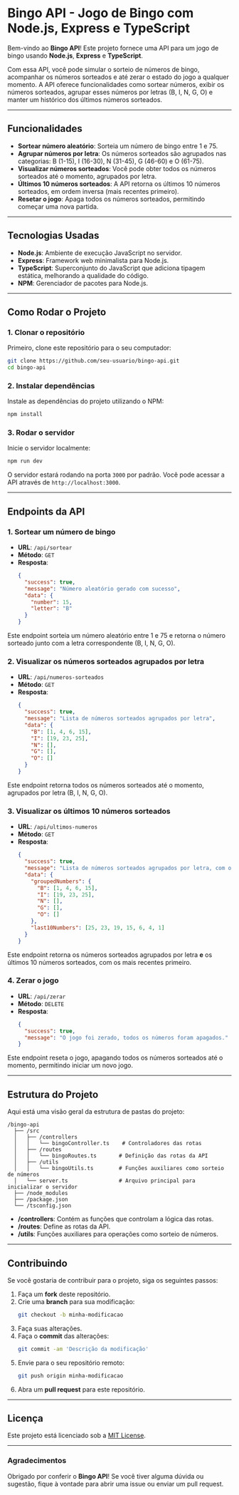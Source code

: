 # Bingo API - Jogo de Bingo com Node.js, Express e TypeScript

Bem-vindo ao **Bingo API**! Este projeto fornece uma API para um jogo de bingo usando **Node.js**, **Express** e **TypeScript**.

Com essa API, você pode simular o sorteio de números de bingo, acompanhar os números sorteados e até zerar o estado do jogo a qualquer momento. A API oferece funcionalidades como sortear números, exibir os números sorteados, agrupar esses números por letras (B, I, N, G, O) e manter um histórico dos últimos números sorteados.

---

## Funcionalidades

- **Sortear número aleatório**: Sorteia um número de bingo entre 1 e 75.
- **Agrupar números por letra**: Os números sorteados são agrupados nas categorias: B (1-15), I (16-30), N (31-45), G (46-60) e O (61-75).
- **Visualizar números sorteados**: Você pode obter todos os números sorteados até o momento, agrupados por letra.
- **Últimos 10 números sorteados**: A API retorna os últimos 10 números sorteados, em ordem inversa (mais recentes primeiro).
- **Resetar o jogo**: Apaga todos os números sorteados, permitindo começar uma nova partida.

---

## Tecnologias Usadas

- **Node.js**: Ambiente de execução JavaScript no servidor.
- **Express**: Framework web minimalista para Node.js.
- **TypeScript**: Superconjunto do JavaScript que adiciona tipagem estática, melhorando a qualidade do código.
- **NPM**: Gerenciador de pacotes para Node.js.

---

## Como Rodar o Projeto

### 1. Clonar o repositório

Primeiro, clone este repositório para o seu computador:

```bash
git clone https://github.com/seu-usuario/bingo-api.git
cd bingo-api
```

### 2. Instalar dependências

Instale as dependências do projeto utilizando o NPM:

```bash
npm install
```

### 3. Rodar o servidor

Inicie o servidor localmente:

```bash
npm run dev
```

O servidor estará rodando na porta `3000` por padrão. Você pode acessar a API através de `http://localhost:3000`.

---

## Endpoints da API

### 1. **Sortear um número de bingo**

- **URL**: `/api/sortear`
- **Método**: `GET`
- **Resposta**:
  ```json
  {
    "success": true,
    "message": "Número aleatório gerado com sucesso",
    "data": {
      "number": 15,
      "letter": "B"
    }
  }
  ```

Este endpoint sorteia um número aleatório entre 1 e 75 e retorna o número sorteado junto com a letra correspondente (B, I, N, G, O).

### 2. **Visualizar os números sorteados agrupados por letra**

- **URL**: `/api/numeros-sorteados`
- **Método**: `GET`
- **Resposta**:
  ```json
  {
    "success": true,
    "message": "Lista de números sorteados agrupados por letra",
    "data": {
      "B": [1, 4, 6, 15],
      "I": [19, 23, 25],
      "N": [],
      "G": [],
      "O": []
    }
  }
  ```

Este endpoint retorna todos os números sorteados até o momento, agrupados por letra (B, I, N, G, O).

### 3. **Visualizar os últimos 10 números sorteados**

- **URL**: `/api/ultimos-numeros`
- **Método**: `GET`
- **Resposta**:
  ```json
  {
    "success": true,
    "message": "Lista de números sorteados agrupados por letra, com os últimos 10 números invertidos",
    "data": {
      "groupedNumbers": {
        "B": [1, 4, 6, 15],
        "I": [19, 23, 25],
        "N": [],
        "G": [],
        "O": []
      },
      "last10Numbers": [25, 23, 19, 15, 6, 4, 1]
    }
  }
  ```

Este endpoint retorna os números sorteados agrupados por letra **e** os últimos 10 números sorteados, com os mais recentes primeiro.

### 4. **Zerar o jogo**

- **URL**: `/api/zerar`
- **Método**: `DELETE`
- **Resposta**:
  ```json
  {
    "success": true,
    "message": "O jogo foi zerado, todos os números foram apagados."
  }
  ```

Este endpoint reseta o jogo, apagando todos os números sorteados até o momento, permitindo iniciar um novo jogo.

---

## Estrutura do Projeto

Aqui está uma visão geral da estrutura de pastas do projeto:

```
/bingo-api
  ├── /src
  │   ├── /controllers
  │   │   └── bingoController.ts    # Controladores das rotas
  │   ├── /routes
  │   │   └── bingoRoutes.ts       # Definição das rotas da API
  │   ├── /utils
  │   │   └── bingoUtils.ts        # Funções auxiliares como sorteio de números
  │   └── server.ts                # Arquivo principal para inicializar o servidor
  ├── /node_modules
  ├── /package.json
  └── /tsconfig.json
```

- **/controllers**: Contém as funções que controlam a lógica das rotas.
- **/routes**: Define as rotas da API.
- **/utils**: Funções auxiliares para operações como sorteio de números.

---

## Contribuindo

Se você gostaria de contribuir para o projeto, siga os seguintes passos:

1. Faça um **fork** deste repositório.
2. Crie uma **branch** para sua modificação:
   ```bash
   git checkout -b minha-modificacao
   ```
3. Faça suas alterações.
4. Faça o **commit** das alterações:
   ```bash
   git commit -am 'Descrição da modificação'
   ```
5. Envie para o seu repositório remoto:
   ```bash
   git push origin minha-modificacao
   ```
6. Abra um **pull request** para este repositório.

---

## Licença

Este projeto está licenciado sob a [MIT License](https://opensource.org/licenses/MIT).

---

### Agradecimentos

Obrigado por conferir o **Bingo API**! Se você tiver alguma dúvida ou sugestão, fique à vontade para abrir uma issue ou enviar um pull request.
